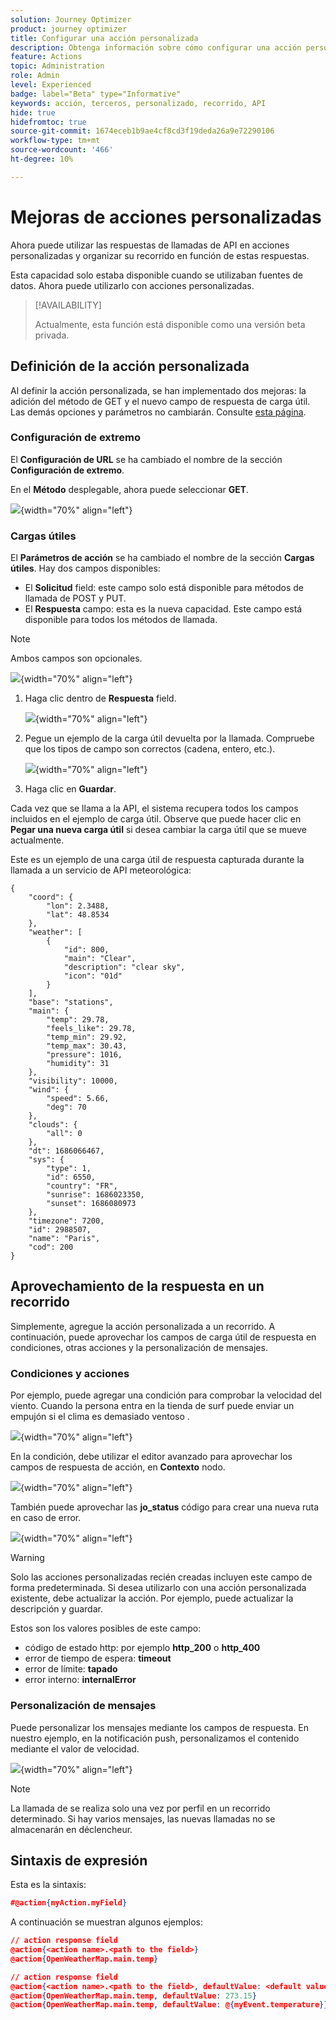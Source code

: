 ```yaml
---
solution: Journey Optimizer
product: journey optimizer
title: Configurar una acción personalizada
description: Obtenga información sobre cómo configurar una acción personalizada
feature: Actions
topic: Administration
role: Admin
level: Experienced
badge: label="Beta" type="Informative"
keywords: acción, terceros, personalizado, recorrido, API
hide: true
hidefromtoc: true
source-git-commit: 1674eceb1b9ae4cf8cd3f19deda26a9e72290106
workflow-type: tm+mt
source-wordcount: '466'
ht-degree: 10%

---
```


# Mejoras de acciones personalizadas

Ahora puede utilizar las respuestas de llamadas de API en acciones personalizadas y organizar su recorrido en función de estas respuestas.

Esta capacidad solo estaba disponible cuando se utilizaban fuentes de datos. Ahora puede utilizarlo con acciones personalizadas.

>[!AVAILABILITY]
>
>Actualmente, esta función está disponible como una versión beta privada.

## Definición de la acción personalizada

Al definir la acción personalizada, se han implementado dos mejoras: la adición del método de GET y el nuevo campo de respuesta de carga útil. Las demás opciones y parámetros no cambiarán. Consulte [esta página](../action/about-custom-action-configuration.md).

### Configuración de extremo

El **Configuración de URL** se ha cambiado el nombre de la sección **Configuración de extremo**.

En el **Método** desplegable, ahora puede seleccionar **GET**.

![](assets/action-response1.png){width="70%" align="left"}

### Cargas útiles

El **Parámetros de acción** se ha cambiado el nombre de la sección **Cargas útiles**. Hay dos campos disponibles:

* El **Solicitud** field: este campo solo está disponible para métodos de llamada de POST y PUT.
* El **Respuesta** campo: esta es la nueva capacidad. Este campo está disponible para todos los métodos de llamada.

>[!NOTE]
> 
>Ambos campos son opcionales.

![](assets/action-response2.png){width="70%" align="left"}

1. Haga clic dentro de **Respuesta** field.

   ![](assets/action-response3.png){width="70%" align="left"}

1. Pegue un ejemplo de la carga útil devuelta por la llamada. Compruebe que los tipos de campo son correctos (cadena, entero, etc.).

   ![](assets/action-response4.png){width="70%" align="left"}

1. Haga clic en **Guardar**.

Cada vez que se llama a la API, el sistema recupera todos los campos incluidos en el ejemplo de carga útil. Observe que puede hacer clic en **Pegar una nueva carga útil** si desea cambiar la carga útil que se mueve actualmente.

Este es un ejemplo de una carga útil de respuesta capturada durante la llamada a un servicio de API meteorológica:

```
{
    "coord": {
        "lon": 2.3488,
        "lat": 48.8534
    },
    "weather": [
        {
            "id": 800,
            "main": "Clear",
            "description": "clear sky",
            "icon": "01d"
        }
    ],
    "base": "stations",
    "main": {
        "temp": 29.78,
        "feels_like": 29.78,
        "temp_min": 29.92,
        "temp_max": 30.43,
        "pressure": 1016,
        "humidity": 31
    },
    "visibility": 10000,
    "wind": {
        "speed": 5.66,
        "deg": 70
    },
    "clouds": {
        "all": 0
    },
    "dt": 1686066467,
    "sys": {
        "type": 1,
        "id": 6550,
        "country": "FR",
        "sunrise": 1686023350,
        "sunset": 1686080973
    },
    "timezone": 7200,
    "id": 2988507,
    "name": "Paris",
    "cod": 200
}
```

## Aprovechamiento de la respuesta en un recorrido

Simplemente, agregue la acción personalizada a un recorrido. A continuación, puede aprovechar los campos de carga útil de respuesta en condiciones, otras acciones y la personalización de mensajes.

### Condiciones y acciones

Por ejemplo, puede agregar una condición para comprobar la velocidad del viento. Cuando la persona entra en la tienda de surf puede enviar un empujón si el clima es demasiado ventoso .

![](assets/action-response5.png){width="70%" align="left"}

En la condición, debe utilizar el editor avanzado para aprovechar los campos de respuesta de acción, en **Contexto** nodo.

![](assets/action-response6.png){width="70%" align="left"}

También puede aprovechar las **jo_status** código para crear una nueva ruta en caso de error.

![](assets/action-response7.png){width="70%" align="left"}

>[!WARNING]
>
>Solo las acciones personalizadas recién creadas incluyen este campo de forma predeterminada. Si desea utilizarlo con una acción personalizada existente, debe actualizar la acción. Por ejemplo, puede actualizar la descripción y guardar.

Estos son los valores posibles de este campo:

* código de estado http: por ejemplo **http_200** o **http_400**
* error de tiempo de espera: **timeout**
* error de límite: **tapado**
* error interno: **internalError**

### Personalización de mensajes

Puede personalizar los mensajes mediante los campos de respuesta. En nuestro ejemplo, en la notificación push, personalizamos el contenido mediante el valor de velocidad.

![](assets/action-response8.png){width="70%" align="left"}

>[!NOTE]
>
>La llamada de se realiza solo una vez por perfil en un recorrido determinado. Si hay varios mensajes, las nuevas llamadas no se almacenarán en déclencheur.

## Sintaxis de expresión

Esta es la sintaxis:

```json
#@action{myAction.myField} 
```

A continuación se muestran algunos ejemplos:

```json
// action response field
@action{<action name>.<path to the field>}
@action{OpenWeatherMap.main.temp}
```

```json
// action response field
@action{<action name>.<path to the field>, defaultValue: <default value expression>}
@action{OpenWeatherMap.main.temp, defaultValue: 273.15}
@action{OpenWeatherMap.main.temp, defaultValue: @{myEvent.temperature}} 
```


